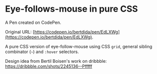 # Eye-follows-mouse in pure CSS

A Pen created on CodePen.

Original URL: [https://codepen.io/bertdida/pen/EdLXWg](https://codepen.io/bertdida/pen/EdLXWg).

A pure CSS version of eye-follow-mouse using CSS `grid`,  general sibling combinator (`~`) and `:hover` selectors.

Design idea from  Bertil Boisen's work on dribbble: https://dribbble.com/shots/2245136--Pfffff